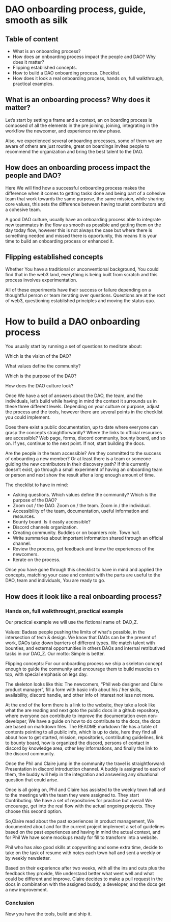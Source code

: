 # DAO onboarding process, guide, smooth as silk

## Table of content
* What is an onboarding process?
* How does an onboarding process impact the people and DAO? Why does it matter?
* Flipping established concepts.
* How to build a DAO onboarding process. Checklist.
* How does it look a real onboarding process, hands on, full walkthrough, practical examples.

## What is an onboarding process? Why does it matter?
Let’s start by setting a frame and a context, an on boarding process is composed of all the elements in the pre joining, joining, integrating in the workflow the newcomer, and experience review phase.

Also, we experienced several onboarding processes, some of them we are aware of others are just routine, great on boardings invites people to recommend the organization and bring the best talent to the DAO.

## How does an onboarding process impact the people and DAO? 

Here We will find how a successful onboarding process makes the difference when it comes to getting tasks done and being part of a cohesive team that work towards the same purpose, the same mission, while sharing core values, this sets the difference between having tourist contributors and a cohesive team.

A good DAO culture, usually have an onboarding process able to integrate new teammates in the flow as smooth as possible and getting them on the day today flow, however this is not always the case but where there is something needed and missed there is opportunity, this means It is your time to build an onboarding process or enhanced it.

## Flipping established concepts

Whether You have a traditional or unconventional background, You could find that in the web3 land, everything is being built from scratch and this process involves experimentation.

All of these experiments have their success or failure depending on a thoughtful person or team iterating over questions. Questions are at the root of web3, questioning established principles and moving the status quo.




# How to build a DAO onboarding process
You usually start by running a set of questions to meditate about:

Which is the vision of the DAO?

What values define the community? 

Which is the purpose of the DAO?

How does the DAO culture look?

Once We have a set of answers about the DAO, the team, and the individuals, let’s build while having in mind the context it surrounds us in these three different levels.
Depending on your culture or purpose, adjust the process and the tools, however there are several points in the checklist you could implement.

Does there exist a public documentation, up to date where everyone can grasp the concepts straightforwardly? Where the links to official resources are accessible? Web page, forms, discord community, bounty board, and so on. If yes, continue to the next point. If not, start building the docs.

Are the people in the team accessible? Are they committed to the success of onboarding a new member? Or at least there is a team or someone guiding the new contributors in their discovery path? If this currently doesn’t exist, go through a small experiment of having an onboarding team or person and next show the result after a long enough amount of time.

The checklist to have in mind:
* Asking questions. Which values define the community? Which is the purpose of the DAO?
* Zoom out / the DAO. Zoom on / the team. Zoom in / the individual.
* Accessibility of the team, documentation, useful information and resources.
* Bounty board. Is it easily accessible?
* Discord channels organization.
* Creating community. Buddies or on boarders role. Town hall. 
* Write summaries about important information shared through an official channel.
* Review the process, get feedback and know the experiences of the newcomers.
* Iterate on the process.

Once you have gone through this checklist to have in mind and applied the concepts, matching your case and context with the parts are useful to the DAO, team and individuals, You are ready to go.

## How does it look like a real onboarding process? 
### Hands on, full walkthrought, practical example

Our practical example we will use the fictional name of:
DAO_Z.

Values: Badass people pushing the limits of what's possible, in the intersection of tech & design.
We know that DAOs can be the present of work, DAOs take down barriers of different types.
We match talent with bounties, and external opportunities in others DAOs and internal retributived tasks in our DAO_Z.
Our motto: Simple is better.

Flipping concepts: For our onboarding process we ship a skeleton concept enough to guide the community and encourage them to build muscles on top, with special emphasis on legs day.

The skeleton looks like this: The newcomers, “Phil web designer and Claire product manager”, fill a form with basic info about his / her skills, availability, discord handle, and other info of interest not less not more.

At the end of the form there is a link to the website, they take a look like what the are reading and next goto  the public docs in a github repository, where everyone can contribute to improve the documentation even non-developer, We have a guide on how to do contribute to the docs, the docs are based on markdown files.
The README markdown file has a table of contents pointing to all public info, which is up to date, here they find all about how to get started, mission, repositories, contributing guidelines, link to bounty board, how is organized the discord, persons of contact in discord by knowledge area, other key informations, and finally the link to the discord community.

Once the Phil and Claire  jump in the community the travel is straightforward:
Presentation in discord introduction channel.
A buddy is assigned to each of them, the buddy will help in the integration and answering any situational question that could arise.

Once is all going on, Phil and Claire has assisted to the weekly town hall and to the meetings with the team they were assigned to.
They start Contributing. We have a set of repositories for practice but overall We encourage, get into the real flow with the actual ongoing projects. They choose this second option.

So,Claire read about the past experiences in product management, We documented about and for the current project implement a set of guidelines based on the past experiences and having in mind the actual context, and for Phil We have some mockups ready for fill to transform into a website.

Phil who has also good skills at copywriting and some extra time, decide to take on the task of resume with notes each town hall and sent a weekly or by weekly newsletter.

Based on their experience after two weeks, with all the ins and outs plus the feedback they provide, We understand better what went well and what could be different and improve.
Claire decides to make a pull request in the docs in combination with the assigned buddy, a developer, and the docs get a new improvement.


### Conclusion
Now you have the tools, build and ship it.